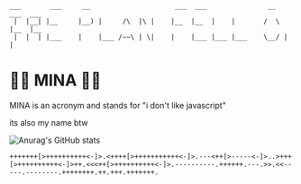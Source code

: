 ```
___       ___     __                     ___  ___               __   ___  ___ 
 |  |__| |__     |__) |     /\  |\ |    |__  |__  |    |       /  \ |__  |__  
 |  |  | |___    |    |___ /~~\ | \|    |    |___ |___ |___    \__/ |    | 
 ```

# 🏳️‍🌈 MINA 🏴‍☠️
MINA is an acronym and stands for "i don't like javascript"

its also my name btw

![Anurag's GitHub stats](https://github-readme-stats.vercel.app/api/top-langs/?username=MINAqwq&show_icons=true&theme=tokyonight&&exclude_repo=VR-NetRack)

</div>

```bf
+++++++[>++++++++++<-]>.<++++[>+++++++++++<-]>.---<++[>-----<-]>..>+++[>++++++++++<-]>++.<<<++[>++++++++++<-]>.----------.++++++.---.>>.<<-----.--------.++++++++.++.+++.+++++++.
```
